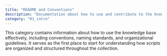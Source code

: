 ```yaml
---
title: "README and Conventions"
description: "Documentation about how to use and contribute to the knowledge base, and general conventions for AppleScript and JXA."
category: "01_intro"
---
```


This category contains information about how to use the knowledge base effectively, including conventions, naming standards, and organizational guidelines. It serves as the first place to start for understanding how scripts are organized and structured throughout the collection.